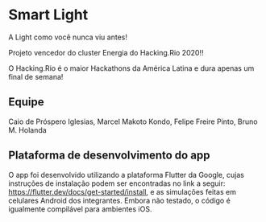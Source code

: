 # Smart Light

A Light como você nunca viu antes!

Projeto vencedor do cluster Energia do Hacking.Rio 2020!! 

O Hacking.Rio é o maior Hackathons da América Latina e dura apenas um final de semana!

## Equipe

Caio de Próspero Iglesias, Marcel Makoto Kondo, Felipe Freire Pinto, Bruno M. Holanda

## Plataforma de desenvolvimento do app

O app foi desenvolvido utilizando a plataforma Flutter da Google, cujas instruções de instalação podem ser encontradas no link a seguir: https://flutter.dev/docs/get-started/install, e as simulações feitas em celulares Android dos integrantes. Embora não testado, o código é igualmente compilável para ambientes iOS.

